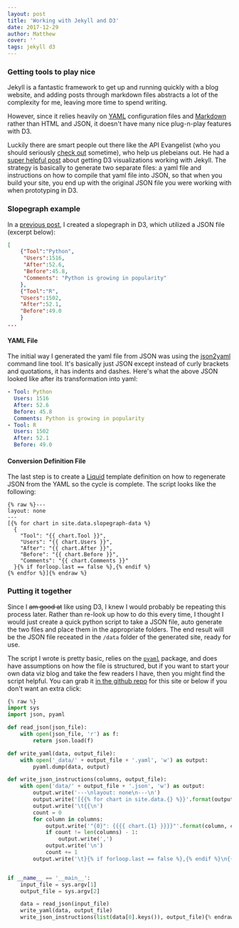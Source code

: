 ```yaml
---
layout: post
title: 'Working with Jekyll and D3'
date: 2017-12-29
author: Matthew
cover: ''
tags: jekyll d3
---
```


### Getting tools to play nice

Jekyll is a fantastic framework to get up and running quickly with a blog website, and adding posts through markdown files abstracts a lot of the complexity for me, leaving more time to spend writing. 

However, since it relies heavily on [YAML](http://yaml.org/) configuration files and [Markdown](https://en.wikipedia.org/wiki/Markdown) rather than HTML and JSON, it doesn't have many nice plug-n-play features with D3. 

Luckily there are smart people out there like the API Evangelist (who you should seriously [check out](http://apievangelist.com/) sometime), who help us plebeians out. He had a [super helpful post](https://apievangelist.com/2016/09/20/d3js-visualizations-using-yaml-and-jekyll/) about getting D3 visualizations working with Jekyll. The strategy is basically to generate two separate files: a yaml file and instructions on how to compile that yaml file into JSON, so that when you build your site, you end up with the original JSON file you were working with when prototyping in D3. 

### Slopegraph example

In a [previous post](http://worksofchart.com/2017/12/28/slopegraph-vs-barchart.html), I created a slopegraph in D3, which utilized a JSON file (excerpt below):

```json
[
	{"Tool":"Python",
	 "Users":1516,
	 "After":52.6,
	 "Before":45.8, 
	 "Comments": "Python is growing in popularity"
	},
	{"Tool":"R",
	"Users":1502,
	"After":52.1,
	"Before":49.0
	}
...
```

#### YAML File

The initial way I generated the yaml file from JSON was using the [json2yaml](https://github.com/drbild/json2yaml) command line tool. It's basically just JSON except instead of curly brackets and quotations, it has indents and dashes. Here's what the above JSON looked like after its transformation into yaml:

```yaml
- Tool: Python
  Users: 1516
  After: 52.6
  Before: 45.8
  Comments: Python is growing in popularity
- Tool: R
  Users: 1502
  After: 52.1
  Before: 49.0
```

#### Conversion Definition File

The last step is to create a [Liquid](http://shopify.github.io/liquid/) template definition on how to regenerate JSON from the YAML so the cycle is complete. The script looks like the following:

```liquid
{% raw %}---
layout: none
---
[{% for chart in site.data.slopegraph-data %}
  {
    "Tool": "{{ chart.Tool }}",
    "Users": "{{ chart.Users }}",
    "After": "{{ chart.After }}",
    "Before": "{{ chart.Before }}",
    "Comments": "{{ chart.Comments }}"
  }{% if forloop.last == false %},{% endif %}
{% endfor %}]{% endraw %}
```

### Putting it together

Since I ~~am good at~~ like using D3, I knew I would probably be repeating this process later. Rather than re-look up how to do this every time, I thought I would just create a quick python script to take a JSON file, auto generate the two files and place them in the appropriate folders.  The end result will be the JSON file receated in the `/data` folder of the generated site, ready for use.

The script I wrote is pretty basic, relies on the [`pyaml`](https://pypi.python.org/pypi/PyYAML) package, and does have assumptions on how the file is structured, but if you want to start your own data viz blog and take the few readers I have, then you might find the script helpful. You can grab it [in the github repo](https://github.com/mwburke/mwburke.github.io/blob/master/create_yaml_json.py) for this site or below if you don't want an extra click:

```python
{% raw %}
import sys
import json, pyaml

def read_json(json_file):
    with open(json_file, 'r') as f:
    	return json.load(f)

def write_yaml(data, output_file):
	with open('_data/' + output_file + '.yaml', 'w') as output:
		pyaml.dump(data, output)

def write_json_instructions(columns, output_file):
	with open('data/' + output_file + '.json', 'w') as output:
		output.write('---\nlayout: none\n---\n')
		output.write('[{{% for chart in site.data.{} %}}'.format(output_file))
		output.write('\t{{\n')
		count = 0
		for column in columns:
			output.write('"{0}": {{{{ chart.{1} }}}}"'.format(column, column))
			if count != len(columns) - 1:
				output.write(',')
			output.write('\n')
			count += 1
		output.write('\t}{% if forloop.last == false %},{% endif %}\n{{% endfor %}]')


if __name__ == '__main__':
	input_file = sys.argv[1]
	output_file = sys.argv[2]

	data = read_json(input_file)
	write_yaml(data, output_file)
	write_json_instructions(list(data[0].keys()), output_file){% endraw %}
```